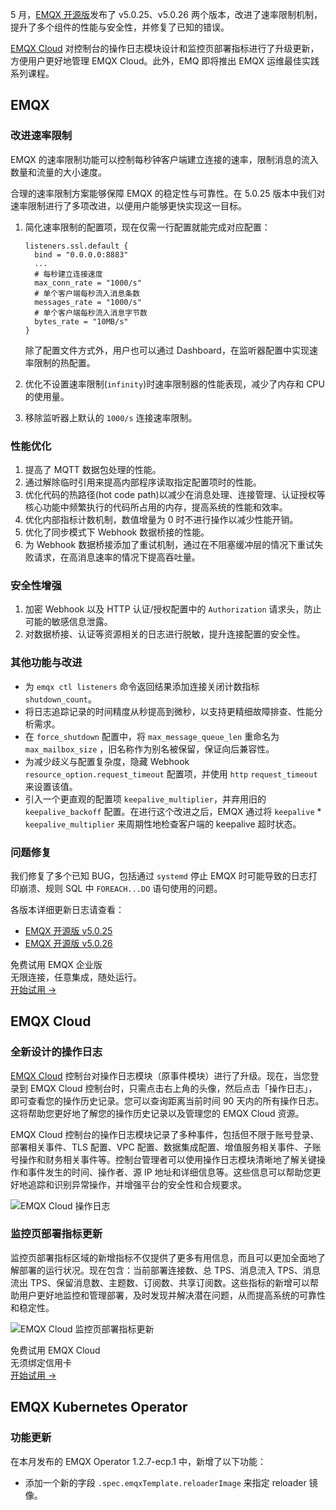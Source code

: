 5 月，[EMQX 开源版](https://www.emqx.io/zh)发布了 v5.0.25、v5.0.26 两个版本，改进了速率限制机制，提升了多个组件的性能与安全性，并修复了已知的错误。

[EMQX Cloud](https://www.emqx.com/zh/cloud) 对控制台的操作日志模块设计和监控页部署指标进行了升级更新，方便用户更好地管理 EMQX Cloud。此外，EMQ 即将推出 EMQX 运维最佳实践系列课程。

## EMQX

### 改进速率限制

EMQX 的速率限制功能可以控制每秒钟客户端建立连接的速率，限制消息的流入数量和流量的大小速度。

合理的速率限制方案能够保障 EMQX 的稳定性与可靠性。在 5.0.25 版本中我们对速率限制进行了多项改进，以便用户能够更快实现这一目标。

1. 简化速率限制的配置项，现在仅需一行配置就能完成对应配置：

   ```
   listeners.ssl.default {
     bind = "0.0.0.0:8883"
     ...
     # 每秒建立连接速度
     max_conn_rate = "1000/s"
     # 单个客户端每秒流入消息条数
     messages_rate = "1000/s"
     # 单个客户端每秒流入消息字节数
     bytes_rate = "10MB/s"
   }
   ```

   除了配置文件方式外，用户也可以通过 Dashboard，在监听器配置中实现速率限制的热配置。

2. 优化不设置速率限制(`infinity`)时速率限制器的性能表现，减少了内存和 CPU 的使用量。

3. 移除监听器上默认的 `1000/s` 连接速率限制。

### 性能优化

1. 提高了 MQTT 数据包处理的性能。
2. 通过解除临时引用来提高内部程序读取指定配置项时的性能。
3. 优化代码的热路径(hot code path)以减少在消息处理、连接管理、认证授权等核心功能中频繁执行的代码所占用的内存，提高系统的性能和效率。
4. 优化内部指标计数机制，数值增量为 0 时不进行操作以减少性能开销。
5. 优化了同步模式下 Webhook 数据桥接的性能。
6. 为 Webhook 数据桥接添加了重试机制，通过在不阻塞缓冲层的情况下重试失败请求，在高消息速率的情况下提高吞吐量。

### 安全性增强

1. 加密 Webhook 以及 HTTP 认证/授权配置中的 `Authorization` 请求头，防止可能的敏感信息泄露。
2. 对数据桥接、认证等资源相关的日志进行脱敏，提升连接配置的安全性。

### 其他功能与改进

- 为 `emqx ctl listeners` 命令返回结果添加连接关闭计数指标 `shutdown_count`。
- 将日志追踪记录的时间精度从秒提高到微秒，以支持更精细故障排查、性能分析需求。
- 在 `force_shutdown` 配置中，将 `max_message_queue_len` 重命名为 `max_mailbox_size` ，旧名称作为别名被保留，保证向后兼容性。
- 为减少歧义与配置复杂度，隐藏 Webhook `resource_option.request_timeout` 配置项，并使用 `http` `request_timeout` 来设置该值。
- 引入一个更直观的配置项 `keepalive_multiplier`，并弃用旧的 `keepalive_backoff` 配置。在进行这个改进之后，EMQX 通过将 `keepalive` * `keepalive_multiplier` 来周期性地检查客户端的 keepalive 超时状态。

### 问题修复

我们修复了多个已知 BUG，包括通过 `systemd` 停止 EMQX 时可能导致的日志打印崩溃、规则 SQL 中 `FOREACH...DO` 语句使用的问题。

各版本详细更新日志请查看：

- [EMQX 开源版 v5.0.25](https://www.emqx.com/zh/changelogs/broker/5.0.25)
- [EMQX 开源版 v5.0.26](https://www.emqx.com/zh/changelogs/broker/5.0.26)

<section class="promotion">
    <div>
        免费试用 EMQX 企业版
            <div class="is-size-14 is-text-normal has-text-weight-normal">无限连接，任意集成，随处运行。</div>
    </div>
    <a href="https://www.emqx.com/zh/try?product=enterprise" class="button is-gradient px-5">开始试用 →</a>
</section>

## EMQX Cloud

### 全新设计的操作日志

[EMQX Cloud](https://www.emqx.com/zh/cloud) 控制台对操作日志模块（原事件模块）进行了升级。现在，当您登录到 EMQX Cloud 控制台时，只需点击右上角的头像，然后点击「操作日志」，即可查看您的操作历史记录。您可以查询距离当前时间 90 天内的所有操作日志。这将帮助您更好地了解您的操作历史记录以及管理您的 EMQX Cloud 资源。

EMQX Cloud 控制台的操作日志模块记录了多种事件，包括但不限于账号登录、部署相关事件、TLS 配置、VPC 配置、数据集成配置、增值服务相关事件、子账号操作和财务相关事件等。控制台管理者可以使用操作日志模块清晰地了解关键操作和事件发生的时间、操作者、源 IP 地址和详细信息等。这些信息可以帮助您更好地追踪和识别异常操作，并增强平台的安全性和合规要求。

![EMQX Cloud 操作日志](https://assets.emqx.com/images/d30090528d36f73d6cc705ac27d04b4b.png)

### 监控页部署指标更新

监控页部署指标区域的新增指标不仅提供了更多有用信息，而且可以更加全面地了解部署的运行状况。现在包含：当前部署连接数、总 TPS、消息流入 TPS、消息流出 TPS、保留消息数、主题数、订阅数、共享订阅数。这些指标的新增可以帮助用户更好地监控和管理部署，及时发现并解决潜在问题，从而提高系统的可靠性和稳定性。

![EMQX Cloud 监控页部署指标更新](https://assets.emqx.com/images/ed2dded5af1ffbb5ce2c327c0674ebaf.png)

<section class="promotion">
    <div>
        免费试用 EMQX Cloud
        <div class="is-size-14 is-text-normal has-text-weight-normal">无须绑定信用卡</div>
    </div>
    <a href="https://accounts-zh.emqx.com/signup?continue=https://cloud.emqx.com/console/deployments/0?oper=new" class="button is-gradient px-5">开始试用 →</a>
</section>

## EMQX Kubernetes Operator

### 功能更新

在本月发布的 EMQX Operator 1.2.7-ecp.1 中，新增了以下功能：

- 添加一个新的字段 `.spec.emqxTemplate.reloaderImage` 来指定 reloader 镜像。
